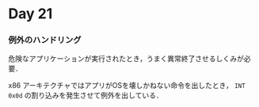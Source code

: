 # Day 21

### 例外のハンドリング

危険なアプリケーションが実行されたとき，うまく異常終了させるしくみが必要．

x86 アーキテクチャではアプリがOSを壊しかねない命令を出したとき， `INT 0x0d` の割り込みを発生させて例外を出している．

